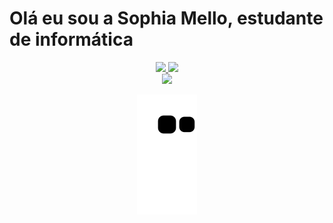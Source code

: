# Olá eu sou a Sophia Mello, estudante de informática
<div align="center">
<a href="https://github.com/SophiaMel">
<img height="180em" src="https://github-readme-stats.vercel.app/api?username=SophiaMel&show_icons=true&theme=dracula&include_all_commits=true&count_private=true"/>
<img height="180em" src="https://github-readme-stats.vercel.app/api/top-langs/?username=SophiaMel&layout=compact&langs_count=7&theme=dracula"/
</div>
 <div> 
    <a href = "mailto:sophia.mello05@aluno.ifce.edu.br"><img src="https://img.shields.io/badge/-Gmail-%23333?style=for-the-badge&logo=gmail&logoColor=white" target="_blank"></a>
   
   ![snake gif](https://github.com/SophiaMel/SophiaMel/blob/output/github-contribution-grid-snake.svg)
   </div>
